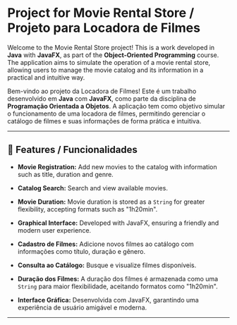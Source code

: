 # Project for Movie Rental Store / Projeto para Locadora de Filmes

Welcome to the Movie Rental Store project! This is a work developed in **Java** with **JavaFX**, as part of the **Object-Oriented Programming** course. The application aims to simulate the operation of a movie rental store, allowing users to manage the movie catalog and its information in a practical and intuitive way.

Bem-vindo ao projeto da Locadora de Filmes! Este é um trabalho desenvolvido em **Java** com **JavaFX**, como parte da disciplina de **Programação Orientada a Objetos**. A aplicação tem como objetivo simular o funcionamento de uma locadora de filmes, permitindo gerenciar o catálogo de filmes e suas informações de forma prática e intuitiva.

---

## 🎥 Features / Funcionalidades

- **Movie Registration:** Add new movies to the catalog with information such as title, duration and genre.
- **Catalog Search:** Search and view available movies.
- **Movie Duration:** Movie duration is stored as a `String` for greater flexibility, accepting formats such as "1h20min".
- **Graphical Interface:** Developed with JavaFX, ensuring a friendly and modern user experience.


- **Cadastro de Filmes:** Adicione novos filmes ao catálogo com informações como título, duração e gênero.
- **Consulta ao Catálogo:** Busque e visualize filmes disponíveis.
- **Duração dos Filmes:** A duração dos filmes é armazenada como uma `String` para maior flexibilidade, aceitando formatos como "1h20min".
- **Interface Gráfica:** Desenvolvida com JavaFX, garantindo uma experiência de usuário amigável e moderna.

---
